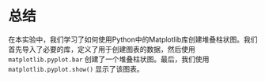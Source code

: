 # 总结

在本实验中，我们学习了如何使用Python中的Matplotlib库创建堆叠柱状图。我们首先导入了必要的库，定义了用于创建图表的数据，然后使用 `matplotlib.pyplot.bar` 创建了一个堆叠柱状图。最后，我们使用 `matplotlib.pyplot.show()` 显示了该图表。
